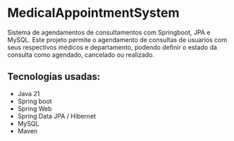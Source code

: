 # MedicalAppointmentSystem

Sistema de agendamentos de consultamentos com Springboot, JPA e MySQL. Este projeto permite o agendamento de consultas de usuarios com seus respectivos médicos e departamento, podendo definir o estado da consulta como agendado, cancelado ou realizado.

## Tecnologias usadas:
- Java 21
- Spring boot
- Spring Web
- Spring Data JPA / Hibernet
- MySQL
- Maven
